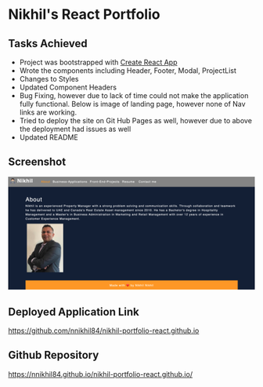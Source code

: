 # Nikhil's React Portfolio

## Tasks Achieved
* Project was bootstrapped with [Create React App](https://github.com/facebook/create-react-app)
* Wrote the components including Header, Footer, Modal, ProjectList
* Changes to Styles
* Updated Component Headers
* Bug Fixing, however due to lack of time could not make the application fully functional. Below is image of landing page, however none of Nav links are working. 
* Tried to deploy the site on Git Hub Pages as well, however due to above the deployment had issues as well
* Updated README


## Screenshot

![Portfolio](/src/assets/images/portfolio.png)

## Deployed Application Link

https://github.com/nnikhil84/nikhil-portfolio-react.github.io

## Github Repository

https://nnikhil84.github.io/nikhil-portfolio-react.github.io/